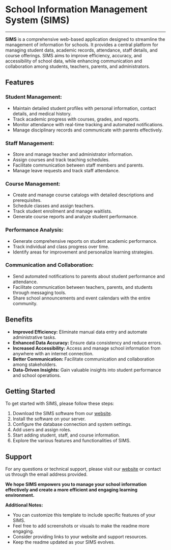# School Information Management System (SIMS)

---

**SIMS** is a comprehensive web-based application designed to streamline the management of information for schools. It provides a central platform for managing student data, academic records, attendance, staff details, and course offerings. SIMS aims to improve efficiency, accuracy, and accessibility of school data, while enhancing communication and collaboration among students, teachers, parents, and administrators.

## Features

### Student Management:
- Maintain detailed student profiles with personal information, contact details, and medical history.
- Track academic progress with courses, grades, and reports.
- Monitor attendance with real-time tracking and automated notifications.
- Manage disciplinary records and communicate with parents effectively.

### Staff Management:
- Store and manage teacher and administrator information.
- Assign courses and track teaching schedules.
- Facilitate communication between staff members and parents.
- Manage leave requests and track staff attendance.

### Course Management:
- Create and manage course catalogs with detailed descriptions and prerequisites.
- Schedule classes and assign teachers.
- Track student enrollment and manage waitlists.
- Generate course reports and analyze student performance.

### Performance Analysis:
- Generate comprehensive reports on student academic performance.
- Track individual and class progress over time.
- Identify areas for improvement and personalize learning strategies.

### Communication and Collaboration:
- Send automated notifications to parents about student performance and attendance.
- Facilitate communication between teachers, parents, and students through messaging tools.
- Share school announcements and event calendars with the entire community.

## Benefits

- **Improved Efficiency:** Eliminate manual data entry and automate administrative tasks.
- **Enhanced Data Accuracy:** Ensure data consistency and reduce errors.
- **Increased Accessibility:** Access and manage school information from anywhere with an internet connection.
- **Better Communication:** Facilitate communication and collaboration among stakeholders.
- **Data-Driven Insights:** Gain valuable insights into student performance and school operations.

## Getting Started

To get started with SIMS, please follow these steps:

1. Download the SIMS software from our [website](#).
2. Install the software on your server.
3. Configure the database connection and system settings.
4. Add users and assign roles.
5. Start adding student, staff, and course information.
6. Explore the various features and functionalities of SIMS.

## Support

For any questions or technical support, please visit our [website](#) or contact us through the email address provided.

**We hope SIMS empowers you to manage your school information effectively and create a more efficient and engaging learning environment.**

**Additional Notes:**
- You can customize this template to include specific features of your SIMS.
- Feel free to add screenshots or visuals to make the readme more engaging.
- Consider providing links to your website and support resources.
- Keep the readme updated as your SIMS evolves.
